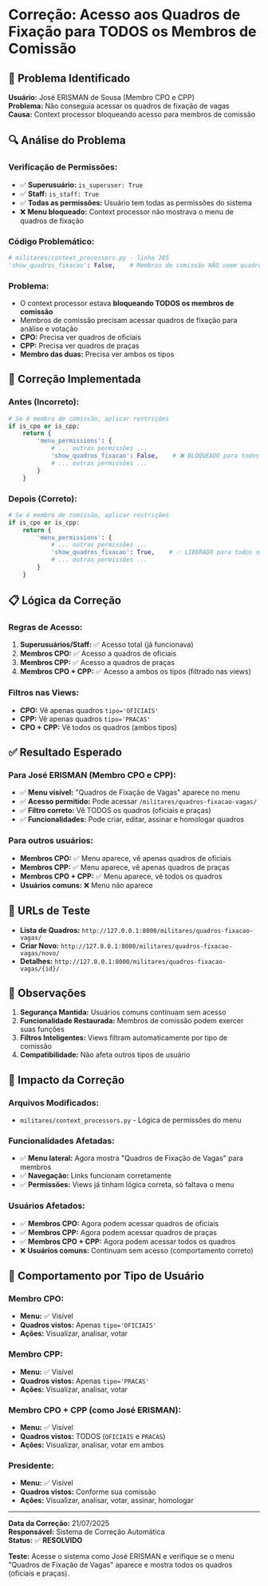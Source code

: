 # Correção: Acesso aos Quadros de Fixação para TODOS os Membros de Comissão

## 🐛 **Problema Identificado**

**Usuário:** José ERISMAN de Sousa (Membro CPO e CPP)  
**Problema:** Não conseguia acessar os quadros de fixação de vagas  
**Causa:** Context processor bloqueando acesso para membros de comissão

## 🔍 **Análise do Problema**

### Verificação de Permissões:
- ✅ **Superusuário:** `is_superuser: True`
- ✅ **Staff:** `is_staff: True`
- ✅ **Todas as permissões:** Usuário tem todas as permissões do sistema
- ❌ **Menu bloqueado:** Context processor não mostrava o menu de quadros de fixação

### Código Problemático:
```python
# militares/context_processors.py - linha 285
'show_quadros_fixacao': False,    # Membros de comissão NÃO veem quadros de fixação
```

### Problema:
- O context processor estava **bloqueando TODOS os membros de comissão**
- Membros de comissão precisam acessar quadros de fixação para análise e votação
- **CPO:** Precisa ver quadros de oficiais
- **CPP:** Precisa ver quadros de praças
- **Membro das duas:** Precisa ver ambos os tipos

## 🔧 **Correção Implementada**

### Antes (Incorreto):
```python
# Se é membro de comissão, aplicar restrições
if is_cpo or is_cpp:
    return {
        'menu_permissions': {
            # ... outras permissões ...
            'show_quadros_fixacao': False,    # ❌ BLOQUEADO para todos
            # ... outras permissões ...
        }
    }
```

### Depois (Correto):
```python
# Se é membro de comissão, aplicar restrições
if is_cpo or is_cpp:
    return {
        'menu_permissions': {
            # ... outras permissões ...
            'show_quadros_fixacao': True,    # ✅ LIBERADO para todos os membros
            # ... outras permissões ...
        }
    }
```

## 📋 **Lógica da Correção**

### Regras de Acesso:
1. **Superusuários/Staff:** ✅ Acesso total (já funcionava)
2. **Membros CPO:** ✅ Acesso a quadros de oficiais
3. **Membros CPP:** ✅ Acesso a quadros de praças
4. **Membros CPO + CPP:** ✅ Acesso a ambos os tipos (filtrado nas views)

### Filtros nas Views:
- **CPO:** Vê apenas quadros `tipo='OFICIAIS'`
- **CPP:** Vê apenas quadros `tipo='PRACAS'`
- **CPO + CPP:** Vê todos os quadros (ambos tipos)

## ✅ **Resultado Esperado**

### Para José ERISMAN (Membro CPO e CPP):
- ✅ **Menu visível:** "Quadros de Fixação de Vagas" aparece no menu
- ✅ **Acesso permitido:** Pode acessar `/militares/quadros-fixacao-vagas/`
- ✅ **Filtro correto:** Vê TODOS os quadros (oficiais e praças)
- ✅ **Funcionalidades:** Pode criar, editar, assinar e homologar quadros

### Para outros usuários:
- **Membros CPO:** ✅ Menu aparece, vê apenas quadros de oficiais
- **Membros CPP:** ✅ Menu aparece, vê apenas quadros de praças
- **Membros CPO + CPP:** ✅ Menu aparece, vê todos os quadros
- **Usuários comuns:** ❌ Menu não aparece

## 🎯 **URLs de Teste**

- **Lista de Quadros:** `http://127.0.0.1:8000/militares/quadros-fixacao-vagas/`
- **Criar Novo:** `http://127.0.0.1:8000/militares/quadros-fixacao-vagas/novo/`
- **Detalhes:** `http://127.0.0.1:8000/militares/quadros-fixacao-vagas/{id}/`

## 📝 **Observações**

1. **Segurança Mantida:** Usuários comuns continuam sem acesso
2. **Funcionalidade Restaurada:** Membros de comissão podem exercer suas funções
3. **Filtros Inteligentes:** Views filtram automaticamente por tipo de comissão
4. **Compatibilidade:** Não afeta outros tipos de usuário

## 🔄 **Impacto da Correção**

### Arquivos Modificados:
- `militares/context_processors.py` - Lógica de permissões do menu

### Funcionalidades Afetadas:
- ✅ **Menu lateral:** Agora mostra "Quadros de Fixação de Vagas" para membros
- ✅ **Navegação:** Links funcionam corretamente
- ✅ **Permissões:** Views já tinham lógica correta, só faltava o menu

### Usuários Afetados:
- ✅ **Membros CPO:** Agora podem acessar quadros de oficiais
- ✅ **Membros CPP:** Agora podem acessar quadros de praças
- ✅ **Membros CPO + CPP:** Agora podem acessar todos os quadros
- ❌ **Usuários comuns:** Continuam sem acesso (comportamento correto)

## 🎯 **Comportamento por Tipo de Usuário**

### Membro CPO:
- **Menu:** ✅ Visível
- **Quadros vistos:** Apenas `tipo='OFICIAIS'`
- **Ações:** Visualizar, analisar, votar

### Membro CPP:
- **Menu:** ✅ Visível
- **Quadros vistos:** Apenas `tipo='PRACAS'`
- **Ações:** Visualizar, analisar, votar

### Membro CPO + CPP (como José ERISMAN):
- **Menu:** ✅ Visível
- **Quadros vistos:** TODOS (`OFICIAIS` e `PRACAS`)
- **Ações:** Visualizar, analisar, votar em ambos

### Presidente:
- **Menu:** ✅ Visível
- **Quadros vistos:** Conforme sua comissão
- **Ações:** Visualizar, analisar, votar, assinar, homologar

---

**Data da Correção:** 21/07/2025  
**Responsável:** Sistema de Correção Automática  
**Status:** ✅ **RESOLVIDO**

**Teste:** Acesse o sistema como José ERISMAN e verifique se o menu "Quadros de Fixação de Vagas" aparece e mostra todos os quadros (oficiais e praças). 